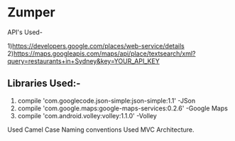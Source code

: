 # Zumper


API's Used-

1)https://developers.google.com/places/web-service/details
2)https://maps.googleapis.com/maps/api/place/textsearch/xml?query=restaurants+in+Sydney&key=YOUR_API_KEY

Libraries Used:-
----------------

1) compile 'com.googlecode.json-simple:json-simple:1.1'  -JSon
2) compile 'com.google.maps:google-maps-services:0.2.6'  -Google Maps
3) compile 'com.android.volley:volley:1.1.0'        -Volley


Used Camel Case Naming conventions
Used MVC Architecture.


